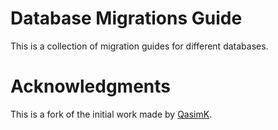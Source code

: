 # Database Migrations Guide

This is a collection of migration guides for different databases.

# Acknowledgments

This is a fork of the initial work made by [QasimK](https://github.com/QasimK/migrations.guide).
